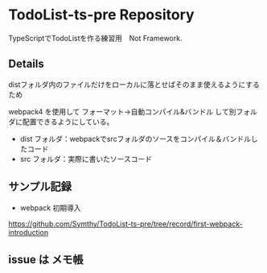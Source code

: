 # TodoList-ts-pre Repository

TypeScriptでTodoListを作る練習用　Not Framework.

## Details

distフォルダ内のファイルだけをローカルに落とせばそのまま使えるようにするため

webpack4 を使用して フォーマット→自動コンパイル&バンドル して別フォルダに配置できるようにしている。
- dist フォルダ：webpackでsrcフォルダのソースをコンパイル＆バンドルしたコード
- src フォルダ：実際に書いたソースコード

## サンプル記録

- webpack 初期導入

https://github.com/Symthy/TodoList-ts-pre/tree/record/first-webpack-introduction


## issue は メモ帳
